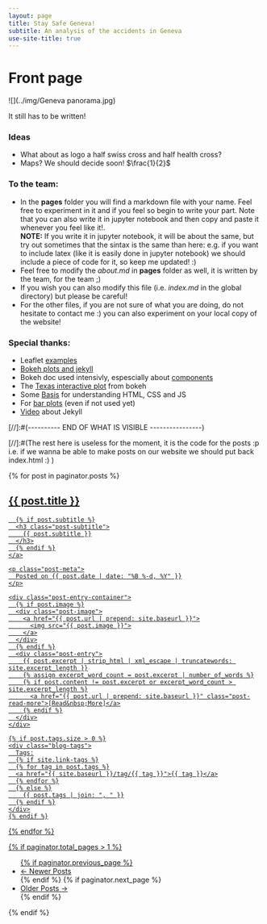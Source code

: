 ```yaml
---
layout: page
title: Stay Safe Geneva!
subtitle: An analysis of the accidents in Geneva
use-site-title: true
---
```

# Front page

![](../img/Geneva panorama.jpg)

It still has to be written!

### Ideas
- What about as logo a half swiss cross and half health cross?
- Maps? We should decide soon!
$\frac{1}{2}$

### To the team:
- In the **pages** folder you will find a markdown file with your name. Feel free to experiment in it and if you feel so begin to write your part. Note that you can also write it in jupyter notebook and then copy and paste it whenever you feel like it!.  
**NOTE:** If you write it in jupyter notebook, it will be about the same, but try out sometimes that the sintax is the same than here: e.g. if you want to include latex (like it is easily done in jupyter notebook) we should include a piece of code for it, so keep me updated! :)
- Feel free to modify the _about.md_ in **pages** folder as well, it is written by the team, for the team ;)
- If you wish you can also modify this file (i.e. _index.md_ in the global directory) but please be careful!
- For the other files, if you are not sure of what you are doing, do not hesitate to contact me :) you can also experiment on your local copy of the website!  

### Special thanks:

- Leaflet [examples](http://leafletjs.com/examples.html)
- [Bokeh plots and jekyll](https://briancaffey.github.io/2017/01/23/bokeh-plots-on-jekyll.html)  
- Bokeh doc used intensivly, espescially about [components](http://bokeh.pydata.org/en/latest/docs/user_guide/embed.html#components)  
- The [Texas interactive plot](https://bokeh.pydata.org/en/latest/docs/gallery/texas.html) from bokeh
- Some [Basis](https://www.w3schools.com/html/html_css.asp) for understanding HTML, CSS and JS
- For [bar plots](https://scrimba.com/p/pEKMsN/cast-1953) (even if not used yet)
- [Video](https://www.youtube.com/watch?v=SWVjQsvQocA) about Jekyll


[//]:#(---------- END OF WHAT IS VISIBLE ----------------)

[//]:#(The rest here is useless for the moment, it is the code for the posts :p
  i.e. if we wanna be able to make posts on our website we should put back index.html :) )

<div class="posts-list">
  {% for post in paginator.posts %}
  <article class="post-preview">
    <a href="{{ post.url | prepend: site.baseurl }}">
	  <h2 class="post-title">{{ post.title }}</h2>

	  {% if post.subtitle %}
	  <h3 class="post-subtitle">
	    {{ post.subtitle }}
	  </h3>
	  {% endif %}
    </a>

    <p class="post-meta">
      Posted on {{ post.date | date: "%B %-d, %Y" }}
    </p>

    <div class="post-entry-container">
      {% if post.image %}
      <div class="post-image">
        <a href="{{ post.url | prepend: site.baseurl }}">
          <img src="{{ post.image }}">
        </a>
      </div>
      {% endif %}
      <div class="post-entry">
        {{ post.excerpt | strip_html | xml_escape | truncatewords: site.excerpt_length }}
        {% assign excerpt_word_count = post.excerpt | number_of_words %}
        {% if post.content != post.excerpt or excerpt_word_count > site.excerpt_length %}
          <a href="{{ post.url | prepend: site.baseurl }}" class="post-read-more">[Read&nbsp;More]</a>
        {% endif %}
      </div>
    </div>

    {% if post.tags.size > 0 %}
    <div class="blog-tags">
      Tags:
      {% if site.link-tags %}
      {% for tag in post.tags %}
      <a href="{{ site.baseurl }}/tag/{{ tag }}">{{ tag }}</a>
      {% endfor %}
      {% else %}
        {{ post.tags | join: ", " }}
      {% endif %}
    </div>
    {% endif %}

   </article>
  {% endfor %}
</div>

{% if paginator.total_pages > 1 %}
<ul class="pager main-pager">
  {% if paginator.previous_page %}
  <li class="previous">
    <a href="{{ paginator.previous_page_path | prepend: site.baseurl | replace: '//', '/' }}">&larr; Newer Posts</a>
  </li>
  {% endif %}
  {% if paginator.next_page %}
  <li class="next">
    <a href="{{ paginator.next_page_path | prepend: site.baseurl | replace: '//', '/' }}">Older Posts &rarr;</a>
  </li>
  {% endif %}
</ul>
{% endif %}
